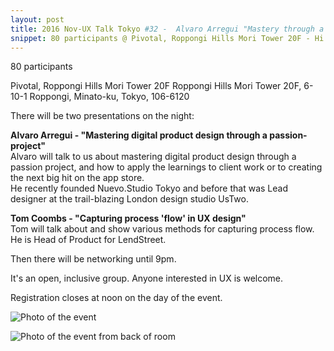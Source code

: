 ```yaml
---
layout: post
title: 2016 Nov-UX Talk Tokyo #32 -  Alvaro Arregui "Mastery through a passion-project" and Tom Coombs "'Flow' in UX design"
snippet: 80 participants @ Pivotal, Roppongi Hills Mori Tower 20F - Hi there, we are back for December, and this time at IDEO Tokyo (big thanks to IDEO!) There will -
---
```


80 participants

Pivotal, Roppongi Hills Mori Tower 20F Roppongi Hills Mori Tower 20F, 6-10-1 Roppongi, Minato-ku, Tokyo, 106-6120

There will be two presentations on the night:

<strong>Alvaro Arregui - "Mastering digital product design through a passion-project"</strong><br>
Alvaro will talk to us about mastering digital product design through a passion project, and how to apply the learnings to client work or to creating the next big hit on the app store.<br>
He recently founded Nuevo.Studio Tokyo and before that was Lead designer at the trail-blazing London design studio UsTwo.

<strong>Tom Coombs - "Capturing process 'flow' in UX design"</strong><br>
Tom will talk about and show various methods for capturing process flow.<br>
He is Head of Product for LendStreet.

Then there will be networking until 9pm.

It's an open, inclusive group. Anyone interested in UX is welcome.

Registration closes at noon on the day of the event.

![Photo of the event](/assets/images/2016-11-21/08EE80D6-4528-415D-BDFE-4BB07896C47C_1_105_c.jpeg)

![Photo of the event from back of room](/assets/images/2016-11-21/3262B189-5C9E-4069-87E5-113AA47715EE_1_105_c.jpeg)
